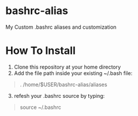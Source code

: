 # bashrc-alias
My Custom .bashrc aliases and customization

# How To Install
1. Clone this repository at your home directory
2. Add the file path inside your existing ~/.bash file:
> . /home/$USER/bashrc-alias/aliases
3. refesh your .bashrc source by typing:
> source ~/.bashrc
